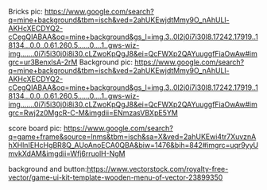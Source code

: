 Bricks pic:
https://www.google.com/search?q=mine+background&tbm=isch&ved=2ahUKEwjdtMmy9O_nAhULl-AKHcXECDYQ2-cCegQIABAA&oq=mine+background&gs_l=img.3..0l2j0i7i30l8.17242.17919..18134...0.0..0.61.260.5......0....1..gws-wiz-img.......0i7i5i30j0i8i30.cLZwoKpQgJ8&ei=QcFWXp2QAYuuggfFiaOwAw#imgrc=ur3BenxlsA-2rM
Background pic:
https://www.google.com/search?q=mine+background&tbm=isch&ved=2ahUKEwjdtMmy9O_nAhULl-AKHcXECDYQ2-cCegQIABAA&oq=mine+background&gs_l=img.3..0l2j0i7i30l8.17242.17919..18134...0.0..0.61.260.5......0....1..gws-wiz-img.......0i7i5i30j0i8i30.cLZwoKpQgJ8&ei=QcFWXp2QAYuuggfFiaOwAw#imgrc=Rwj2z0MgcR-C-M&imgdii=ENmzasVBXpE5YM

score board pic:
https://www.google.com/search?q=game+frame&source=lnms&tbm=isch&sa=X&ved=2ahUKEwi4tr7XuvznAhXHlnIEHcHgBR8Q_AUoAnoECA0QBA&biw=1476&bih=842#imgrc=uqr9yyUmvkXdAM&imgdii=Wfj6rruolH-NgM

background and button:https://www.vectorstock.com/royalty-free-vector/game-ui-kit-template-wooden-menu-of-vector-23899350